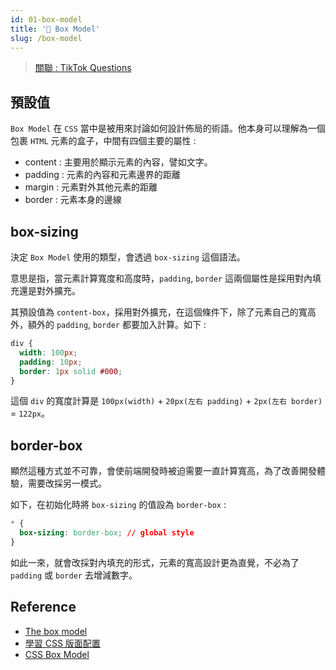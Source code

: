 ```yaml
---
id: 01-box-model
title: '📜 Box Model'
slug: /box-model
---
```


> [關聯 : TikTok Questions](../Interview/Jobs/00-tiktok.md/#css)

## 預設值

`Box Model` 在 `CSS` 當中是被用來討論如何設計佈局的術語。他本身可以理解為一個包裹 `HTML` 元素的盒子，中間有四個主要的屬性 :

- content : 主要用於顯示元素的內容，譬如文字。
- padding : 元素的內容和元素邊界的距離
- margin : 元素對外其他元素的距離
- border : 元素本身的邊線

## box-sizing

決定 `Box Model` 使用的類型，會透過 `box-sizing` 這個語法。

意思是指，當元素計算寬度和高度時，`padding`, `border` 這兩個屬性是採用對內填充還是對外擴充。

其預設值為 `content-box`，採用對外擴充，在這個條件下，除了元素自己的寬高外，額外的 `padding`, `border` 都要加入計算。如下 :

```css
div {
  width: 100px;
  padding: 10px;
  border: 1px solid #000;
}
```

這個 `div` 的寬度計算是 `100px(width)` + `20px(左右 padding)` + `2px(左右 border)` = `122px`。

## border-box

顯然這種方式並不可靠，會使前端開發時被迫需要一直計算寬高，為了改善開發體驗，需要改採另一模式。

如下，在初始化時將 `box-sizing` 的值設為 `border-box` :

```css
* {
  box-sizing: border-box; // global style
}
```

如此一來，就會改採對內填充的形式，元素的寬高設計更為直覺，不必為了 `padding` 或 `border` 去增減數字。

## Reference

- [The box model](https://developer.mozilla.org/en-US/docs/Learn/CSS/Building_blocks/The_box_model)
- [學習 CSS 版面配置](https://zh-tw.learnlayout.com/box-sizing.html)
- [CSS Box Model](https://www.w3schools.com/css/css_boxmodel.asp)
